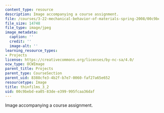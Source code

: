 ```yaml
---
content_type: resource
description: Image accompanying a course assignment.
file: /courses/3-22-mechanical-behavior-of-materials-spring-2008/00c9bebdea0583dee399995fcaa36daf_thinfilms_3_2.jpg
file_size: 14748
file_type: image/jpeg
image_metadata:
  caption: ''
  credit: ''
  image-alt: ''
learning_resource_types:
- Projects
license: https://creativecommons.org/licenses/by-nc-sa/4.0/
ocw_type: OCWImage
parent_title: Projects
parent_type: CourseSection
parent_uid: 8388cfe3-4b2f-b7e7-0060-faf27a65e652
resourcetype: Image
title: thinfilms_3_2
uid: 00c9bebd-ea05-83de-e399-995fcaa36daf
---
```

Image accompanying a course assignment.